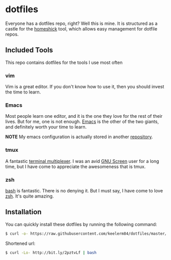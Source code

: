 # dotfiles #

Everyone has a dotfiles repo, right?  Well this is mine.  It is structured as a
castle for the [homeshick](https://github.com/andsens/homeshick) tool, which
allows easy management for dotfile repos.

## Included Tools ##
This repo contains dotfiles for the tools I use most often

### vim ###
Vim is a great editor.  If you don't know how to use it, then you should
invest the time to learn.

### Emacs ###
Most people learn one editor, and it is the one they love for the rest of their
lives.  But for me, one is not enough.
[Emacs](http://www.gnu.org/software/emacs/) is the other of the two giants, and
definitely worth your time to learn.

**NOTE** My emacs configuration is actually stored in another
[repository](https://github.com/keelerm84/.emacs.d).

### tmux ###
A fantastic [terminal multiplexer](http://tmux.sourceforge.net/).  I was an
avid [GNU Screen](http://www.gnu.org/software/screen/) user for a long time,
but I have come to appreciate the awesomeness that is tmux.

### zsh ###
[bash](http://www.gnu.org/software/bash/) is fantastic.  There is no denying
it.  But I must say, I have come to love [zsh](http://www.zsh.org/).  It's
quite amazing.

## Installation ##
You can quickly install these dotfiles by running the following command:
```bash
$ curl -o- https://raw.githubusercontent.com/keelerm84/dotfiles/master/install.sh | bash
```

Shortened url:
```bash
$ curl -Lo- http://bit.ly/2pztvLf | bash
```
